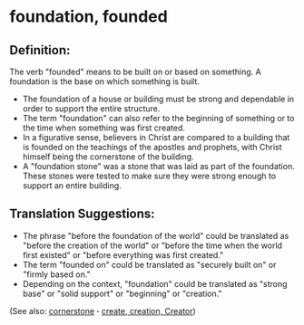 # foundation, founded #

## Definition: ##

The verb "founded" means to be built on or based on something. A foundation is the base on which something is built.

* The foundation of a house or building must be strong and dependable in order to support the entire structure.
* The term "foundation" can also refer to the beginning of something or to the time when something was first created.
* In a figurative sense, believers in Christ are compared to a building that is founded on the teachings of the apostles and prophets, with Christ himself being the cornerstone of the building.
* A "foundation stone" was a stone that was laid as part of the foundation. These stones were tested to make sure they were strong enough to support an entire building.

## Translation Suggestions: ##

* The phrase "before the foundation of the world" could be translated as "before the creation of the world" or "before the time when the world first existed" or "before everything was first created."
* The term "founded on" could be translated as "securely built on" or "firmly based on."
* Depending on the context, "foundation" could be translated as "strong base" or "solid support" or "beginning" or "creation."

(See also: [cornerstone](../kt/cornerstone.md) **·** [create, creation, Creator](../other/creation.md))

